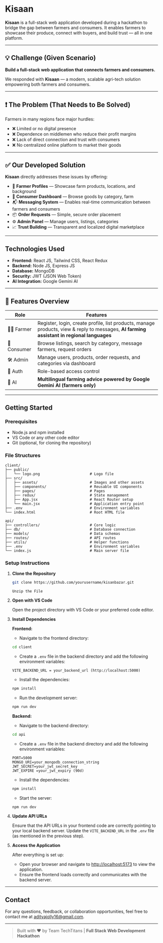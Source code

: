 # Kisaan

**Kisaan** is a full-stack web application developed during a hackathon to bridge the gap between farmers and consumers. It enables farmers to showcase their produce, connect with buyers, and build trust — all in one platform.

---

## 💡 Challenge (Given Scenario)

**Build a full-stack web application that connects farmers and consumers.**

We responded with **Kisaan** — a modern, scalable agri-tech solution empowering both farmers and consumers.

---

## ❗ The Problem (That Needs to Be Solved)

Farmers in many regions face major hurdles:

- ❌ Limited or no digital presence
- ❌ Dependence on middlemen who reduce their profit margins
- ❌ Lack of direct connection and trust with consumers
- ❌ No centralized online platform to market their goods

---

## ✅ Our Developed Solution

**Kisaan** directly addresses these issues by offering:

- 🌾 **Farmer Profiles** — Showcase farm products, locations, and background
- 🛒 **Consumer Dashboard** — Browse goods by category, farm
- 📬 **Messaging System** — Enables real-time communication between farmers and consumers
- 📦 **Order Requests** — Simple, secure order placement
- ⚙️ **Admin Panel** — Manage users, listings, categories
- 📈 **Trust Building** — Transparent and localized digital marketplace

---

## Technologies Used

- **Frontend:** React JS, Tailwind CSS, React Redux
- **Backend:** Node JS, Express JS
- **Database:** MongoDB
- **Security:** JWT (JSON Web Token)
- **AI Integration:** Google Gemini AI

---

## 🧩 Features Overview

| Role        | Features                                                                                                                                  |
| ----------- | ----------------------------------------------------------------------------------------------------------------------------------------- |
| 👨‍🌾 Farmer   | Register, login, create profile, list products, manage products, view & reply to messages, **AI farming assistant in regional languages** |
| 🛒 Consumer | Browse listings, search by category, message farmers, request orders                                                                      |
| 🛠️ Admin    | Manage users, products, order requests, and categories via dashboard                                                                      |
| 🔐 Auth     | Role-based access control                                                                                                                 |
| 🤖 AI       | **Multilingual farming advice powered by Google Gemini AI (farmers only)**                                                                |

---

## Getting Started

### Prerequisites

- Node.js and npm installed
- VS Code or any other code editor
- Git (optional, for cloning the repository)

### File Structures

```plaintext
client/
├── public/
│   └── logo.png                       # Logo file
├── src/
│   ├── assets/                        # Images and other assets
│   ├── components/                    # Reusable UI components
│   ├── pages/                         # Pages
│   ├── redux/                         # State management
│   ├── App.jsx                        # React Router setup
│   └── main.jsx                       # Application entry point
├── .env                               # Environment variables
└── index.html                         # Root HTML file
```

```plaintext
api/
├── controllers/                       # Core logic
├── db/                                # Database connection
├── models/                            # Data schemas
├── routes/                            # API routes
├── utils/                             # Helper functions
├── .env                               # Environment variables
└── index.js                           # Main server file
```

### Setup Instructions

1. **Clone the Repository**

   ```bash
   git clone https://github.com/yourusername/kisanbazar.git
   ```

   `Unzip the File`

2. **Open with VS Code**

   Open the project directory with VS Code or your preferred code editor.

3. **Install Dependencies**

   **Frontend:**

   - Navigate to the frontend directory:

   ```bash
   cd client
   ```

   - Create a `.env` file in the backend directory and add the following environment variables:

   ```env
   VITE_BACKEND_URL = your_backend_url (http://localhost:5000)
   ```

   - Install the dependencies:

   ```bash
   npm install
   ```

   - Run the development server:

   ```bash
   npm run dev
   ```

   **Backend:**

   - Navigate to the backend directory:

   ```bash
   cd api
   ```

   - Create a `.env` file in the backend directory and add the following environment variables:

   ```env
   PORT=5000
   MONGO_URI=your_mongodb_connection_string
   JWT_SECRET=your_jwt_secret_key
   JWT_EXPIRE =your_jwt_expiry (90d)
   ```

   - Install the dependencies:

   ```bash
   npm install
   ```

   - Start the server:

   ```bash
   npm run dev
   ```

4. **Update API URLs**

   Ensure that the API URLs in your frontend code are correctly pointing to your local backend server. Update the `VITE_BACKEND_URL` in the `.env` file (as mentioned in the previous step).

5. **Access the Application**

   After everything is set up:

   - Open your browser and navigate to [http://localhost:5173](http://localhost:5173) to view the application.
   - Ensure the frontend loads correctly and communicates with the backend server.

---

## Contact

For any questions, feedback, or collaboration opportunities, feel free to contact me at [adityajolly16@gmail.com](mailto:adityajolly16@gmail.com).

---

> Built with ❤️ by Team TechTitans | **Full Stack Web Development Hackathon** 
